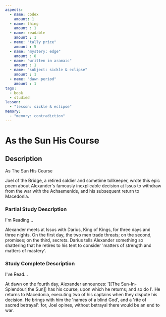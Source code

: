 ```yaml
---
aspects: 
  - name: codex
    amount: 1
  - name: thing
    amount : 1
  - name: readable
    amount : 1
  - name: "tally price"
    amount : 5
  - name: "mystery: edge"
    amount : 8
  - name: "written in aramaic"
    amount : 1
  - name: "subject: sickle & eclipse"
    amount : 1
  - name: "dawn period"
    amount : 1
tags:
  - book
  - studied
lesson:
  - "lesson: sickle & eclipse"
memory:
  - "memory: contradiction"
---
```


# As the Sun His Course

## Description
As The Sun His Course

Joel of the Bridge, a retired soldier and sometime tollkeeper, wrote this epic poem about Alexander's famously inexplicable decision at Issus to withdraw from the war with the Achaemenids, and his subsequent return to Macedonia.
### Partial Study Description
I'm Reading...

Alexander meets at Issus with Darius, King of Kings, for three days and three nights. On the first day, the two men trade threats; on the second, promises; on the third, secrets. Darius tells Alexander something so shattering that he retires to his tent to consider 'matters of strength and matters of mastery'.
### Study Complete Description
I've Read...

At dawn on the fourth day, Alexander announces: '[[The Sun-In-Splendour|the Sun]] has his course, upon which he returns; and so do I'. He returns to Macedonia, executing two of his captains when they dispute his decision. He brings with him the 'names of a blind God', and a 'rite of sacred betrayal': for, Joel opines, without betrayal there would be an end to war.
